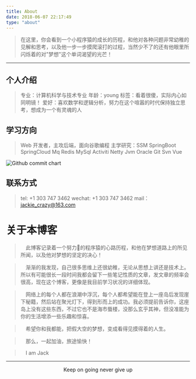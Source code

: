 ```yaml
---
title: About
date: 2018-06-07 22:17:49
type: "about"
---
```



>  在这里，你会看到一个小程序猿的成长的历程，和他对各种问题非常幼稚的见解和思考，以及他一步一步摸爬滚打的过程，当然少不了的还有他眼里所闪烁着的对"梦想"这个单词渴望的光芒！
----
##  个人介绍

> 专业：计算机科学与技术专业
年龄：young
标签：看着很傻，实际内心如同明镜！
爱好：喜欢数学和逻辑分析，努力在这个喧嚣的时代保持独立思考，想成为一个有灵魂的人

##  学习方向

 > Web 开发者，主攻后端，面向谷歌编程
 主学研究：SSM SpringBoot SpringCloud Mq Redis MySql Activiti Netty Jvm Oracle Git Svn Vue 


<img src="https://ghchart.rshah.org/seriouszyx" alt="Github commit chart" />


##  联系方式

>tel: +1 303 747 3462
wechat: +1 303 747 3462
mail：jackie_crazy@163.com

# 关于本博客
> &emsp;此博客记录着一个努力💪的程序猿的心路历程，和他在梦想道路上的所见所闻，以及他对梦想的坚定的决心！

> &emsp;渐渐的我发现，自己很多思维上还很幼稚，无论从思想上讲还是技术上。所以有可能很长一段时间我都会留下一些笔记性质的文章，发文章的频率会很高，现在这个博客，更像是我目前学习状况的详细体现。

>&emsp;网络上的每个人都在浪潮中浮沉，每个人都希望能在登上一座岛后发现崖下秘籍，然后站在聚光灯下，得到形而上的成功。我必须提前告诉你，这座岛上没有这些东西，不过它也不是海市蜃楼，没那么玄乎其神，但没准能为你的生活增添一些乐趣和惊喜。

>&emsp;希望你和我都能，把假大空的梦想，变成看得见摸得着的人生。

>&emsp;那么，一起加油，旅途愉快！

>&emsp;I am Jack



-------
<center>
	<p>Keep on going never give up	</p>
	
</center>
 







